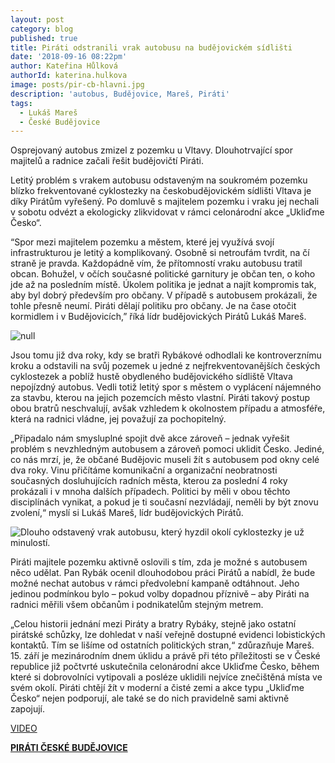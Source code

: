 ```yaml
---
layout: post
category: blog
published: true
title: Piráti odstranili vrak autobusu na budějovickém sídlišti
date: '2018-09-16 08:22pm'
author: Kateřina Hůlková
authorId: katerina.hulkova
image: posts/pir-cb-hlavni.jpg
description: 'autobus, Budějovice, Mareš, Piráti'
tags:
  - Lukáš Mareš
  - České Budějovice
---
```

Osprejovaný autobus zmizel z pozemku u Vltavy. Dlouhotrvající spor majitelů a radnice začali řešit budějovičtí Piráti.

Letitý problém s vrakem autobusu odstaveným na soukromém pozemku blízko frekventované cyklostezky na českobudějovickém sídlišti Vltava je díky Pirátům vyřešený. Po domluvě s majitelem pozemku i vraku jej nechali v sobotu odvézt a ekologicky zlikvidovat v rámci celonárodní akce „Ukliďme Česko“.

“Spor mezi majitelem pozemku a městem, které jej využívá svojí infrastrukturou je letitý a komplikovaný. Osobně si netroufám tvrdit, na čí straně je pravda. Každopádně vím, že přítomností vraku autobusu tratil obcan. Bohužel, v očích současné politické garnitury je občan ten, o koho jde až na posledním místě. Úkolem politika je jednat a najít kompromis tak, aby byl dobrý především pro občany. V případě s autobusem prokázali, že tohle přesně neumí. Piráti dělají politiku pro občany. Je na čase otočit kormidlem i v Budějovicích,” říká lídr budějovických Pirátů Lukáš Mareš.

![null](posts/pir-cb-1.jpg)

Jsou tomu již dva roky, kdy se bratři Rybákové odhodlali ke kontroverznímu kroku a odstavili na svůj pozemek u jedné z nejfrekventovanějších českých cyklostezek a poblíž hustě obydleného budějovického sídliště Vltava nepojízdný autobus. Vedli totiž letitý spor s městem o vyplácení nájemného za stavbu, kterou na jejich pozemcích město vlastní. Piráti takový postup obou bratrů neschvalují, avšak vzhledem k okolnostem případu a atmosféře, která na radnici vládne, jej považují za pochopitelný. 

„Připadalo nám smysluplné spojit dvě akce zároveň – jednak vyřešit problém s nevzhledným autobusem a zároveň pomoci uklidit Česko. Jediné, co nás mrzí, je, že občané Budějovic museli žít s autobusem pod okny celé dva roky. Vinu přičítáme komunikační a organizační neobratnosti současných dosluhujících radních města, kterou za poslední 4 roky prokázali i v mnoha dalších případech. Politici by měli v obou těchto disciplínách vynikat, a pokud je ti současní nezvládají, neměli by být znovu zvolení,“ myslí si Lukáš Mareš, lídr budějovických Pirátů. 

![Dlouho odstavený vrak autobusu, který hyzdil okolí cyklostezky je už minulostí.](posts/pir-cb-2.jpg)

Piráti majitele pozemku aktivně oslovili s tím, zda je možné s autobusem něco udělat. Pan Rybák ocenil dlouhodobou práci Pirátů a nabídl, že bude možné nechat autobus v rámci předvolební kampaně odtáhnout. Jeho jedinou podmínkou bylo – pokud volby dopadnou příznivě – aby Piráti na radnici měřili všem občanům i podnikatelům stejným metrem.

„Celou historii jednání mezi Piráty a bratry Rybáky, stejně jako ostatní pirátské schůzky, lze dohledat v naší veřejně dostupné evidenci lobistických kontaktů. Tím se lišíme od ostatních politických stran,“ zdůrazňuje Mareš.  15. září je mezinárodním dnem úklidu a právě při této příležitosti se v České republice již počtvrté uskutečnila celonárodní akce Ukliďme Česko, během které si dobrovolníci vytipovali a posléze uklidili nejvíce znečištěná místa ve svém okolí. Piráti chtějí žít v moderní a čisté zemi a akce typu „Ukliďme Česko“ nejen podporují, ale také se do nich pravidelně sami aktivně zapojují.

[VIDEO](https://www.facebook.com/budejckadrbna/videos/547159245740489/)



[**PIRÁTI ČESKÉ BUDĚJOVICE**](https://cb.pirati.cz/)

